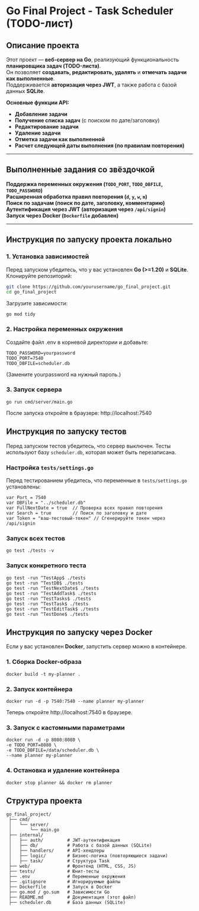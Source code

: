 # Go Final Project - Task Scheduler (TODO-лист)

##  Описание проекта
Этот проект — **веб-сервер на Go**, реализующий функциональность **планировщика задач (TODO-листа)**.  
Он позволяет **создавать, редактировать, удалять** и **отмечать задачи как выполненные**.  
Поддерживается **авторизация через JWT**, а также работа с базой данных **SQLite**.

**Основные функции API:**
-  **Добавление задачи**
-  **Получение списка задач** (с поиском по дате/заголовку)
-  **Редактирование задачи**
-  **Удаление задачи**
-  **Отметка задачи как выполненной**
-  **Расчет следующей даты выполнения (по правилам повторения)**

---

## Выполненные задания со звёздочкой
 **Поддержка переменных окружения (`TODO_PORT`, `TODO_DBFILE`, `TODO_PASSWORD`)**  
 **Расширенная обработка правил повторения (`d`, `y`, `w`, `m`)**  
 **Поиск по задачам (поиск по дате, заголовку, комментарию)**  
 **Аутентификация через JWT (авторизация через `/api/signin`)**  
 **Запуск через Docker (`Dockerfile` добавлен)**

---

## Инструкция по запуску проекта **локально**
### **1. Установка зависимостей**
Перед запуском убедитесь, что у вас установлен **Go (>=1.20)** и **SQLite**.  
Клонируйте репозиторий:
```sh
git clone https://github.com/yourusername/go_final_project.git
cd go_final_project
```
Загрузите зависимости:
```
go mod tidy
```
### **2. Настройка переменных окружения**
   Создайте файл .env в корневой директории и добавьте:
```
TODO_PASSWORD=yourpassword
TODO_PORT=7540
TODO_DBFILE=scheduler.db
```
(Замените yourpassword на нужный пароль.)

### **3. Запуск сервера**
```
go run cmd/server/main.go
```
После запуска откройте в браузере:
http://localhost:7540

## Инструкция по запуску тестов
Перед запуском тестов убедитесь, что сервер выключен.
Тесты используют базу ```scheduler.db```, которая может быть перезаписана.

### Настройка ```tests/settings.go```
Перед тестированием убедитесь, что переменные в ```tests/settings.go``` установлены:
```
var Port = 7540
var DBFile = "../scheduler.db"
var FullNextDate = true  // Проверка всех правил повторения
var Search = true        // Поиск по заголовку и дате
var Token = "ваш-тестовый-токен" // Сгенерируйте токен через /api/signin
```
### Запуск всех тестов
```
go test ./tests -v
```
### Запуск конкретного теста
```
go test -run ^TestApp$ ./tests
go test -run ^TestDB$ ./tests
go test -run ^TestNextDate$ ./tests
go test -run ^TestAddTask$ ./tests
go test -run ^TestTasks$ ./tests
go test -run ^TestTask$ ./tests
go test -run ^TestEditTask$ ./tests
go test -run ^TestDone$ ./tests
```
## Инструкция по запуску через **Docker**
Если у вас установлен **Docker**, запустить сервер можно в контейнере.

### 1. Сборка Docker-образа
```
docker build -t my-planner .
```

### 2. Запуск контейнера
```
docker run -d -p 7540:7540 --name planner my-planner
```
Теперь откройте http://localhost:7540 в браузере.

### 3. Запуск с кастомными параметрами
```
docker run -d -p 8080:8080 \
-e TODO_PORT=8080 \
-e TODO_DBFILE=/data/scheduler.db \
--name planner my-planner
```
### 4. Остановка и удаление контейнера
```
docker stop planner && docker rm planner
```
## Структура проекта
```
go_final_project/
 ├── cmd/
 │   └── server/       
 │       └── main.go
 ├── internal/
 │   ├── auth/         # JWT-аутентификация
 │   ├── db/           # Работа с базой данных (SQLite)
 │   ├── handlers/     # API-хендлеры
 │   ├── logic/        # Бизнес-логика (повторяющиеся задачи)
 │   ├── task/         # Структура Task
 ├── web/              # Фронтенд (HTML, CSS, JS)
 ├── tests/            # Юнит-тесты
 ├── .env              # Переменные окружения
 ├── .gitignore        # Игнорируемые файлы
 ├── Dockerfile        # Запуск в Docker
 ├── go.mod / go.sum   # Зависимости Go
 ├── README.md         # Документация (этот файл)
 ├── scheduler.db      # База данных (SQLite)

```
